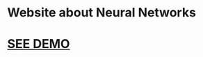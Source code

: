 # Website about Neural Networks

# [SEE DEMO](https://nazarponochevnyi.github.io/Website-about-Neural-Networks)
